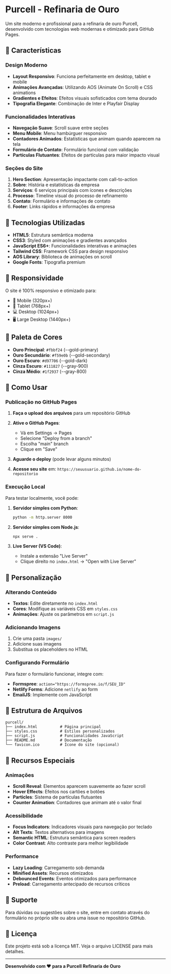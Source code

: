# Purcell - Refinaria de Ouro

Um site moderno e profissional para a refinaria de ouro Purcell, desenvolvido com tecnologias web modernas e otimizado para GitHub Pages.

## 🌟 Características

### Design Moderno
- **Layout Responsivo**: Funciona perfeitamente em desktop, tablet e mobile
- **Animações Avançadas**: Utilizando AOS (Animate On Scroll) e CSS animations
- **Gradientes e Efeitos**: Efeitos visuais sofisticados com tema dourado
- **Tipografia Elegante**: Combinação de Inter e Playfair Display

### Funcionalidades Interativas
- **Navegação Suave**: Scroll suave entre seções
- **Menu Mobile**: Menu hambúrguer responsivo
- **Contadores Animados**: Estatísticas que animam quando aparecem na tela
- **Formulário de Contato**: Formulário funcional com validação
- **Partículas Flutuantes**: Efeitos de partículas para maior impacto visual

### Seções do Site
1. **Hero Section**: Apresentação impactante com call-to-action
2. **Sobre**: História e estatísticas da empresa
3. **Serviços**: 6 serviços principais com ícones e descrições
4. **Processo**: Timeline visual do processo de refinamento
5. **Contato**: Formulário e informações de contato
6. **Footer**: Links rápidos e informações da empresa

## 🚀 Tecnologias Utilizadas

- **HTML5**: Estrutura semântica moderna
- **CSS3**: Styled com animações e gradientes avançados
- **JavaScript ES6+**: Funcionalidades interativas e animações
- **Tailwind CSS**: Framework CSS para design responsivo
- **AOS Library**: Biblioteca de animações on scroll
- **Google Fonts**: Tipografia premium

## 📱 Responsividade

O site é 100% responsivo e otimizado para:
- 📱 Mobile (320px+)
- 📱 Tablet (768px+)
- 💻 Desktop (1024px+)
- 🖥️ Large Desktop (1440px+)

## 🎨 Paleta de Cores

- **Ouro Principal**: `#fbbf24` (--gold-primary)
- **Ouro Secundário**: `#f59e0b` (--gold-secondary)
- **Ouro Escuro**: `#d97706` (--gold-dark)
- **Cinza Escuro**: `#111827` (--gray-900)
- **Cinza Médio**: `#1f2937` (--gray-800)

## 🚀 Como Usar

### Publicação no GitHub Pages

1. **Faça o upload dos arquivos** para um repositório GitHub
2. **Ative o GitHub Pages**:
   - Vá em Settings → Pages
   - Selecione "Deploy from a branch"
   - Escolha "main" branch
   - Clique em "Save"

3. **Aguarde o deploy** (pode levar alguns minutos)
4. **Acesse seu site** em: `https://seuusuario.github.io/nome-do-repositorio`

### Execução Local

Para testar localmente, você pode:

1. **Servidor simples com Python**:
   ```bash
   python -m http.server 8000
   ```

2. **Servidor simples com Node.js**:
   ```bash
   npx serve .
   ```

3. **Live Server (VS Code)**:
   - Instale a extensão "Live Server"
   - Clique direito no `index.html` → "Open with Live Server"

## 📝 Personalização

### Alterando Conteúdo
- **Textos**: Edite diretamente no `index.html`
- **Cores**: Modifique as variáveis CSS em `styles.css`
- **Animações**: Ajuste os parâmetros em `script.js`

### Adicionando Imagens
1. Crie uma pasta `images/`
2. Adicione suas imagens
3. Substitua os placeholders no HTML

### Configurando Formulário
Para fazer o formulário funcionar, integre com:
- **Formspree**: `action="https://formspree.io/f/SEU_ID"`
- **Netlify Forms**: Adicione `netlify` ao form
- **EmailJS**: Implemente com JavaScript

## 🔧 Estrutura de Arquivos

```
purcell/
├── index.html          # Página principal
├── styles.css          # Estilos personalizados
├── script.js           # Funcionalidades JavaScript
├── README.md           # Documentação
└── favicon.ico         # Ícone do site (opcional)
```

## 🌟 Recursos Especiais

### Animações
- **Scroll Reveal**: Elementos aparecem suavemente ao fazer scroll
- **Hover Effects**: Efeitos nos cartões e botões
- **Particles**: Sistema de partículas flutuantes
- **Counter Animation**: Contadores que animam até o valor final

### Acessibilidade
- **Focus Indicators**: Indicadores visuais para navegação por teclado
- **Alt Texts**: Textos alternativos para imagens
- **Semantic HTML**: Estrutura semântica para screen readers
- **Color Contrast**: Alto contraste para melhor legibilidade

### Performance
- **Lazy Loading**: Carregamento sob demanda
- **Minified Assets**: Recursos otimizados
- **Debounced Events**: Eventos otimizados para performance
- **Preload**: Carregamento antecipado de recursos críticos

## 📧 Suporte

Para dúvidas ou sugestões sobre o site, entre em contato através do formulário no próprio site ou abra uma issue no repositório GitHub.

## 📄 Licença

Este projeto está sob a licença MIT. Veja o arquivo LICENSE para mais detalhes.

---

**Desenvolvido com ❤️ para a Purcell Refinaria de Ouro**
